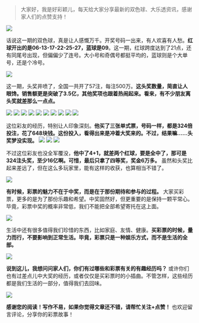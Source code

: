 > 大家好，我是好彩颖儿，每天给大家分享最新的双色球、大乐透资讯，感谢家人们的点赞支持！

![](https://cdn.jsdelivr.net/gh/wangwenjie1314/PicCDN/2024-8-16/1723770119257-image.png)


话说这一期的双色球，真是让人感慨万千。开奖号码一出来，有人欢喜有人愁。**红球开出的是06-13-17-22-25-27，蓝球是09**。这一期，红球跨度达到了21点，还有同尾号出现，但偏偏少了连号。大小号和奇偶号都挺平均的，蓝球则是个大单号，还是个冷号。

![](https://cdn.jsdelivr.net/gh/wangwenjie1314/PicCDN/2024-8-16/1723770240381-image.png)


这一期，头奖井喷了，全国一共开了57注，每注500万。**这头奖数量，简直让人眼馋。销售额更是突破了3.5亿，其他奖项也跟着热闹起来。看来，有不少朋友离头奖就差那么一点点。**

![](https://cdn.jsdelivr.net/gh/wangwenjie1314/PicCDN/2024-8-17/1723862894849-image.png)
![](https://cdn.jsdelivr.net/gh/wangwenjie1314/PicCDN/2024-8-17/1723862905361-image.png)
![](https://cdn.jsdelivr.net/gh/wangwenjie1314/PicCDN/2024-8-17/1723862921527-image.png)
![](https://cdn.jsdelivr.net/gh/wangwenjie1314/PicCDN/2024-8-17/1723862933040-image.png)
![](https://cdn.jsdelivr.net/gh/wangwenjie1314/PicCDN/2024-8-17/1723862942774-image.png)
![](https://cdn.jsdelivr.net/gh/wangwenjie1314/PicCDN/2024-8-17/1723862954587-image.png)
![](https://cdn.jsdelivr.net/gh/wangwenjie1314/PicCDN/2024-8-17/1723862963297-image.png)
![](https://cdn.jsdelivr.net/gh/wangwenjie1314/PicCDN/2024-8-17/1723862977573-image.png)
![](https://cdn.jsdelivr.net/gh/wangwenjie1314/PicCDN/2024-8-17/1723862989404-image.png)
![](https://cdn.jsdelivr.net/gh/wangwenjie1314/PicCDN/2024-8-17/1723863035594-image.png)

这位彩友的经历，特别让人印象深刻。**他买了三张单式票，号码一样，都是324倍投注，花了648块钱。这份投入，看得出来是冲着大奖来的。不过，结果嘛……头奖梦没实现。**
![](https://cdn.jsdelivr.net/gh/wangwenjie1314/PicCDN/2024-8-17/1723861214213-image.png)
![](https://cdn.jsdelivr.net/gh/wangwenjie1314/PicCDN/2024-8-17/1723861223472-image.png)
![](https://cdn.jsdelivr.net/gh/wangwenjie1314/PicCDN/2024-8-16/1723770327523-image.png)


不过这位彩友也没全军覆没，**他中了4+1，就差两个红球，要是全中了，那可是324注头奖，至少16亿啊。可惜，最后只拿了四等奖，奖金6万多。** 虽然和头奖比起来差远了，但在这么多玩家里，能有这样的收获，也算相当不错了。

![](https://cdn.jsdelivr.net/gh/wangwenjie1314/PicCDN/2024-8-17/1723861417202-image.png)



**有时候，彩票的魅力不在于中奖，而是在于那份期待和参与的过程。** 大家买彩票，更多的是为了那份乐趣和希望。中奖固然好，但更重要的是保持一颗平常心。毕竟，彩票中奖的概率非常低，我们不能把全部希望寄托在这上面。



![](https://cdn.jsdelivr.net/gh/wangwenjie1314/PicCDN/2024-8-17/1723861566156-image.png)



生活中还有很多值得我们珍惜的东西，比如家庭、友情、健康。**买彩票的时候，量力而行，不要影响到正常生活。毕竟，彩票只是一种娱乐方式，而不是生活的全部。**


![](https://cdn.jsdelivr.net/gh/wangwenjie1314/PicCDN/2024-8-17/1723861507474-image.png)


**说到这儿，我想问问家人们，你们有过哪些和彩票有关的有趣经历吗？** 或许你们也有过差点儿中大奖的经历，或者仅仅是买彩票时的小插曲。不管怎样，这些经历都是我们生活的一部分，值得我们去回味。

![](https://cdn.jsdelivr.net/gh/wangwenjie1314/PicCDN/2024-8-17/1723861126266-image.png)


**感谢您的阅读！写作不易，如果你觉得文章还不错，请帮忙关注+点赞！** 也欢迎留言评论，分享你的彩票故事！





